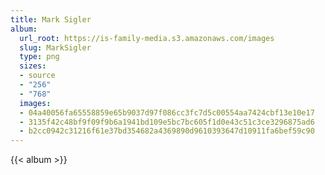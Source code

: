 ```yaml
---
title: Mark Sigler
album:
  url_root: https://is-family-media.s3.amazonaws.com/images
  slug: MarkSigler
  type: png
  sizes:
  - source
  - "256"
  - "768"
  images:
  - 04a40056fa65558859e65b9037d97f086cc3fc7d5c00554aa7424cbf13e10e17
  - 3135f42c48bf9f09f9b6a1941bd109e5bc7bc605f1d0e43c51c3ce3296875ad6
  - b2cc0942c31216f61e37bd354682a4369890d9610393647d10911fa6bef59c90
---
```

{{< album >}}
